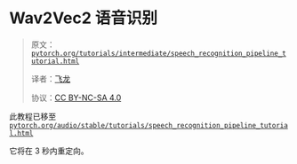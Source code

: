 # Wav2Vec2 语音识别

> 原文：[`pytorch.org/tutorials/intermediate/speech_recognition_pipeline_tutorial.html`](https://pytorch.org/tutorials/intermediate/speech_recognition_pipeline_tutorial.html)
>
> 译者：[飞龙](https://github.com/wizardforcel)
>
> 协议：[CC BY-NC-SA 4.0](http://creativecommons.org/licenses/by-nc-sa/4.0/)

此教程已移至[`pytorch.org/audio/stable/tutorials/speech_recognition_pipeline_tutorial.html`](https://pytorch.org/audio/stable/tutorials/speech_recognition_pipeline_tutorial.html)

它将在 3 秒内重定向。
